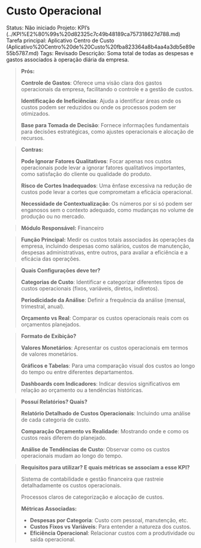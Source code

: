 # Custo Operacional

Status: Não iniciado
Projeto: KPI’s (../KPI%E2%80%99s%20d82325c7c49b48189ca757318627d788.md)
Tarefa principal: Aplicativo Centro de Custo (Aplicativo%20Centro%20de%20Custo%20fba823364a8b4aa4a3db5e89e55b5787.md)
Tags: Revisado
Descrição: Soma total de todas as despesas e gastos associados à operação diária da empresa.

> **Prós:**
> 
> 
> **Controle de Gastos**: Oferece uma visão clara dos gastos operacionais da empresa, facilitando o controle e a gestão de custos.
> 
> **Identificação de Ineficiências**: Ajuda a identificar áreas onde os custos podem ser reduzidos ou onde os processos podem ser otimizados.
> 
> **Base para Tomada de Decisão**: Fornece informações fundamentais para decisões estratégicas, como ajustes operacionais e alocação de recursos.
> 

> **Contras:**
> 
> 
> **Pode Ignorar Fatores Qualitativos**: Focar apenas nos custos operacionais pode levar a ignorar fatores qualitativos importantes, como satisfação do cliente ou qualidade do produto.
> 
> **Risco de Cortes Inadequados**: Uma ênfase excessiva na redução de custos pode levar a cortes que comprometam a eficácia operacional.
> 
> **Necessidade de Contextualização**: Os números por si só podem ser enganosos sem o contexto adequado, como mudanças no volume de produção ou no mercado.
> 

> **Módulo Responsável:**
Financeiro
> 

> **Função Principal:**
Medir os custos totais associados às operações da empresa, incluindo despesas como salários, custos de manutenção, despesas administrativas, entre outros, para avaliar a eficiência e a eficácia das operações.
> 

> **Quais Configurações deve ter?**
> 
> 
> **Categorias de Custo**: Identificar e categorizar diferentes tipos de custos operacionais (fixos, variáveis, diretos, indiretos).
> 
> **Periodicidade da Análise**: Definir a frequência da análise (mensal, trimestral, anual).
> 
> **Orçamento vs Real**: Comparar os custos operacionais reais com os orçamentos planejados.
> 

> **Formato de Exibição?**
> 
> 
> **Valores Monetários**: Apresentar os custos operacionais em termos de valores monetários.
> 
> **Gráficos e Tabelas**: Para uma comparação visual dos custos ao longo do tempo ou entre diferentes departamentos.
> 
> **Dashboards com Indicadores**: Indicar desvios significativos em relação ao orçamento ou a tendências históricas.
> 

> **Possuí Relatórios? Quais?**
> 
> 
> **Relatório Detalhado de Custos Operacionais**: Incluindo uma análise de cada categoria de custo.
> 
> **Comparação Orçamento vs Realidade**: Mostrando onde e como os custos reais diferem do planejado.
> 
> **Análise de Tendências de Custo**: Observar como os custos operacionais mudam ao longo do tempo.
> 

> **Requisitos para utilizar? E quais métricas se associam a esse KPI?**
> 
> 
> Sistema de contabilidade e gestão financeira que rastreie detalhadamente os custos operacionais.
> 
> Processos claros de categorização e alocação de custos.
> 
> **Métricas Associadas:**
> 
> - **Despesas por Categoria**: Custo com pessoal, manutenção, etc.
> - **Custos Fixos vs Variáveis**: Para entender a natureza dos custos.
> - **Eficiência Operacional**: Relacionar custos com a produtividade ou saída operacional.